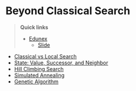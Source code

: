 # Beyond Classical Search

> **Quick links**
> - [Edunex](https://edunex.itb.ac.id/courses/43590/preview/100867/42975)
> 	- [Slide](https://cdn-edunex.itb.ac.id/31964-Artificial-Intelligence-Parallel-Class/24044-Minggu-3/16359-Beyond-Classical-Search/1630770413776_IF3170_Materi03_ALL_BeyondClassicalSearch_Bag1.pdf)

- [Classical vs Local Search](./classical-vs-local-search.md)
- [State: Value, Successor, and Neighbor](./state.md)
- [Hill Climbing Search](./hill-climbing-search.md)
- [Simulated Annealing](./simulated-annealing.md)
- [Genetic Algorithm](./genetic-algorithm.md)